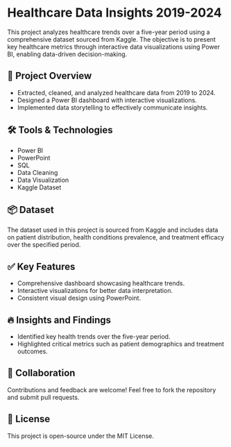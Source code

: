 <!DOCTYPE html>
<html>
<head>
  <title>Healthcare Data Insights 2019-2024</title>
</head>
<body>

<h1>Healthcare Data Insights 2019-2024</h1>

<p>This project analyzes healthcare trends over a five-year period using a comprehensive dataset sourced from Kaggle. The objective is to present key healthcare metrics through interactive data visualizations using Power BI, enabling data-driven decision-making.</p>

<h2>🚀 Project Overview</h2>
<ul>
  <li>Extracted, cleaned, and analyzed healthcare data from 2019 to 2024.</li>
  <li>Designed a Power BI dashboard with interactive visualizations.</li>
  <li>Implemented data storytelling to effectively communicate insights.</li>
</ul>

<h2>🛠️ Tools & Technologies</h2>
<ul>
  <li>Power BI</li>
  <li>PowerPoint</li>
  <li>SQL</li>
  <li>Data Cleaning</li>
  <li>Data Visualization</li>
  <li>Kaggle Dataset</li>
</ul>

<h2>📦 Dataset</h2>
<p>The dataset used in this project is sourced from Kaggle and includes data on patient distribution, health conditions prevalence, and treatment efficacy over the specified period.</p>

<h2>✅ Key Features</h2>
<ul>
  <li>Comprehensive dashboard showcasing healthcare trends.</li>
  <li>Interactive visualizations for better data interpretation.</li>
  <li>Consistent visual design using PowerPoint.</li>
</ul>

<h2>🔥 Insights and Findings</h2>
<ul>
  <li>Identified key health trends over the five-year period.</li>
  <li>Highlighted critical metrics such as patient demographics and treatment outcomes.</li>
</ul>

<h2>🤝 Collaboration</h2>
<p>Contributions and feedback are welcome! Feel free to fork the repository and submit pull requests.</p>

<h2>📄 License</h2>
<p>This project is open-source under the MIT License.</p>

</body>
</html>
